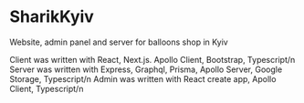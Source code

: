 # SharikKyiv
Website, admin panel and server for balloons shop in Kyiv

Client was written with React, Next.js. Apollo Client, Bootstrap, Typescript/n
Server was written with Express, Graphql, Prisma, Apollo Server, Google Storage, Typescript/n
Admin was written with React create app, Apollo Client, Typescript/n
